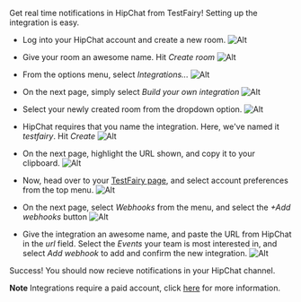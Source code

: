 Get real time notifications in HipChat from TestFairy! Setting up the integration is easy. 

* Log into your HipChat account and create a new room.
![Alt](http://docs.testfairy.com/img/api/webhooks/hipchat/hipchat_01.png)

* Give your room an awesome name. Hit _Create room_
![Alt](http://docs.testfairy.com/img/api/webhooks/hipchat/hipchat_02.png)

* From the options menu, select _Integrations..._
![Alt](http://docs.testfairy.com/img/api/webhooks/hipchat/hipchat_03.png)

* On the next page, simply select _Build your own integration_
![Alt](http://docs.testfairy.com/img/api/webhooks/hipchat/hipchat_04.png)

* Select your newly created room from the dropdown option.
![Alt](http://docs.testfairy.com/img/api/webhooks/hipchat/hipchat_05.png)

* HipChat requires that you name the integration. Here, we've named it _testfairy_. Hit _Create_
![Alt](http://docs.testfairy.com/img/api/webhooks/hipchat/hipchat_06.png)

* On the next page, highlight the URL shown, and copy it to your clipboard.
![Alt](http://docs.testfairy.com/img/api/webhooks/hipchat/hipchat_07.png)

* Now, head over to your [TestFairy page](https://app.testfairy.com), and select account preferences from the top menu.
![Alt](http://docs.testfairy.com/img/integrations/slack/slack-1a.png)

* On the next page, select _Webhooks_ from the menu, and select the _+Add webhooks_ button
![Alt](http://docs.testfairy.com/img/api/webhooks/hipchat/hipchat_1a.png)

* Give the integration an awesome name, and paste the URL from HipChat in the _url_ field. Select the _Events_ your team is most interested in, and select _Add webhook_ to add and confirm the new integration.
![Alt](http://docs.testfairy.com/img/api/webhooks/hipchat/hipchat-1b.png)

Success! You should now recieve notifications in your HipChat channel.

**Note** Integrations require a paid account, click [here](https://www.testfairy.com/pricing) for more information.
